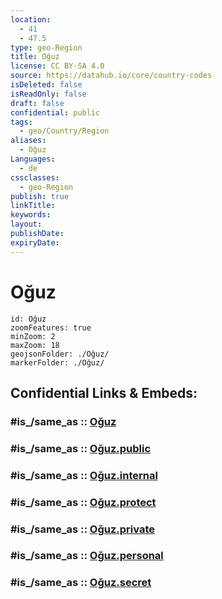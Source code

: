 ```yaml
---
location:
  - 41
  - 47.5
type: geo-Region
title: Oğuz
license: CC BY-SA 4.0
source: https://datahub.io/core/country-codes
isDeleted: false
isReadOnly: false
draft: false
confidential: public
tags:
  - geo/Country/Region
aliases:
  - Oğuz
Languages:
  - de
cssclasses:
  - geo-Region
publish: true
linkTitle:
keywords:
layout:
publishDate:
expiryDate:
---
```


# Oğuz

```leaflet
id: Oğuz
zoomFeatures: true 
minZoom: 2 
maxZoom: 18
geojsonFolder: ./Oğuz/
markerFolder: ./Oğuz/
```


## Confidential Links & Embeds: 

### #is_/same_as :: [Oğuz](/_Standards/Earth/Continent/Asia/Asia~North~West/Azerbaijan/Regions~Azerbaijan/Shaki-Zaqatala/counties~Shaki-Zaqatala/Oğuz.md) 

### #is_/same_as :: [Oğuz.public](/_public/Earth/Continent/Asia/Asia~North~West/Azerbaijan/Regions~Azerbaijan/Shaki-Zaqatala/counties~Shaki-Zaqatala/Oğuz.public.md) 

### #is_/same_as :: [Oğuz.internal](/_internal/Earth/Continent/Asia/Asia~North~West/Azerbaijan/Regions~Azerbaijan/Shaki-Zaqatala/counties~Shaki-Zaqatala/Oğuz.internal.md) 

### #is_/same_as :: [Oğuz.protect](/_protect/Earth/Continent/Asia/Asia~North~West/Azerbaijan/Regions~Azerbaijan/Shaki-Zaqatala/counties~Shaki-Zaqatala/Oğuz.protect.md) 

### #is_/same_as :: [Oğuz.private](/_private/Earth/Continent/Asia/Asia~North~West/Azerbaijan/Regions~Azerbaijan/Shaki-Zaqatala/counties~Shaki-Zaqatala/Oğuz.private.md) 

### #is_/same_as :: [Oğuz.personal](/_personal/Earth/Continent/Asia/Asia~North~West/Azerbaijan/Regions~Azerbaijan/Shaki-Zaqatala/counties~Shaki-Zaqatala/Oğuz.personal.md) 

### #is_/same_as :: [Oğuz.secret](/_secret/Earth/Continent/Asia/Asia~North~West/Azerbaijan/Regions~Azerbaijan/Shaki-Zaqatala/counties~Shaki-Zaqatala/Oğuz.secret.md)

